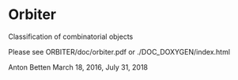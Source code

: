 Orbiter
=======

Classification of combinatorial objects


Please see ORBITER/doc/orbiter.pdf 
or
./DOC_DOXYGEN/index.html

Anton Betten
March 18, 2016,
July 31, 2018
